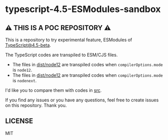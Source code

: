 # typescript-4.5-ESModules-sandbox

## :warning: THIS IS A POC REPOSITORY :warning:

This is a repository to try experimental feature, ESModules of TypeScript@4.5-beta.

The TypeScript codes are transpiled to ESM/CJS files.
- The files in [dist/node12](./dist/node12) are transpiled codes when `compilerOptions.mode` is `node12`.
- The files in [dist/node12](./dist/nodenext) are transpiled codes when `compilerOptions.mode` is `nodenext`.

I'd like you to compare them with codes in [src](./src).

If you find any issues or you have any questions, feel free to create issues on this repository. Thank you.

## LICENSE
MIT

